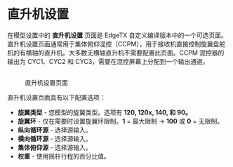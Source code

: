 # 直升机设置

在模型设置中的 **直升机设置** 页面是 EdgeTX 自定义编译版本中的一个可选页面。直升机设置页面通常用于集体俯仰混控（CCPM），用于接收机直接控制旋翼盘舵机的有横轴的直升机。大多数无横轴直升机不需要配置此页面。CCPM 混控器的输出为 CYC1、CYC2 和 CYC3，需要在混控屏幕上分配到一个输出通道。

<figure><img src="//edgetx-static.zkl2333.com/helisetup.jpg" alt=""><figcaption><p>直升机设置页面</p></figcaption></figure>

直升机设置页面具有以下配置选项：

* **旋翼类型** - 您模型的旋翼类型。选项有 **120, 120x, 140, 和 90。**
* **旋翼环** - 仅在需要时设置旋翼环限制。**1** = 最大限制 -> **100** 或 **0** = 无限制。&#x20;
* **纵向循环源** - 选择源输入。
* **横向循环源** - 选择源输入。
* **集体俯仰源** - 选择源输入。&#x20;
* **权重** - 使用摇杆行程的百分比值。&#x20;